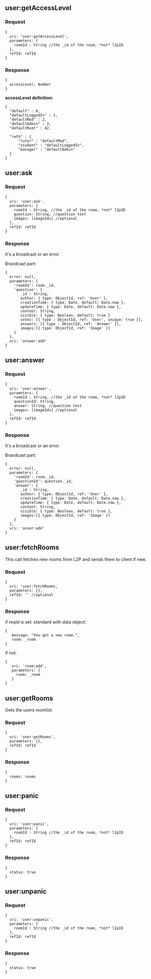 ## user:getAccessLevel

### Request

    {
      uri: 'user:getAccessLevel',
      parameters: {
        roomId : String //the _id of the room, *not* l2pID
      },
      refId: refId
    }
### Response

    {
      accessLevel: Number
    }

**accessLevel definition**:

    {
      "default" : 0,
      "defaultLoggedIn" : 1,
      "defaultMod" : 2,
      "defaultAdmin" : 3,
      "defaultRoot" : 42,
    
      "rwth" : {
          "tutor" : "defaultMod",
          "student" : "defaultLoggedIn",
          "manager" : "defaultAdmin"
      }
    }

## user:ask

### Request

    {
      uri: 'user:ask',
      parameters: {
        roomId : String, //the _id of the room, *not* l2pID
        question: String, //question text
        images: [imageIds] //optional
      },
      refId: refId
    }

### Response

It's a broadcast or an error.

Braodcast part:

    {
      error: null,
      parameters: {
        'roomId': room._id,
        'question': {
           _id : String,
           author: { type: ObjectId, ref: 'User' },
           creationTime: { type: Date, default: Date.now },
           updateTime: { type: Date, default: Date.now },
           content: String,
           visible: { type: Boolean, default: true }
           votes: [{ type : ObjectId, ref: 'User', unique: true }],
           answers: [{ type : ObjectId, ref: 'Answer' }],
           images:[{ type: ObjectId, ref: 'Image' }]
        }
      },
      uri: 'answer:add'
    }

## user:answer

### Request

    {
      uri: 'user:answer',
      parameters: {
        roomId : String, //the _id of the room, *not* l2pID
        questionId: String,
        answer: String, //question text
        images: [imageIds] //optional
      },
      refId: refId
    }

### Response

It's a broadcast or an error.

Braodcast part:

    {
      error: null,
      parameters: {
        'roomId': room._id,
        'questionId': question._id,
        'answer': {
           _id : String,
           author: { type: ObjectId, ref: 'User' },
           creationTime: { type: Date, default: Date.now },
           updateTime: { type: Date, default: Date.now },
           content: String,
           visible: { type: Boolean, default: true },
           images:[{ type: ObjectId, ref: 'Image' }]
        }
      },
      uri: 'anser:add'
    }

## user:fetchRooms
This call fetches new rooms from L2P and sends them to client if new.

### Request

    {
      uri: 'user:fetchRooms,
      parameters: {},
      refId: '' //optional
    }

### Response

if *reqId* is set: standard with data object:

    {
       message: "You got a new room.",
       room: _room
    }

if not:

    {
       uri: 'room:add',
       parameters: {
         room: _room
       }
    }
## user:getRooms

Gets the users roomlist.

### Request

    {
      uri: 'user:getRooms',
      parameters: {},
      refId: refId
    }

### Response

    {
      rooms: rooms
    }

## user:panic

### Request

    {
      uri: 'user:panic',
      parameters: {
        roomId : String //the _id of the room, *not* l2pID
      },
      refId: refId
    }

### Response

    {
      status: true
    }

## user:unpanic

### Request

    {
      uri: 'user:unpanic',
      parameters: {
        roomId : String //the _id of the room, *not* l2pID
      },
      refId: refId
    }

### Response

    {
      status: true
    }
